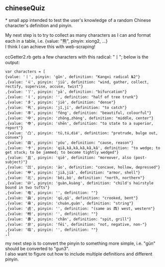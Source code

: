 <h2>chineseQuiz</h2>
* small app intended to test the user's knowledge of a random Chinese character's definition and pinyin. 
    
My next step is to try to collect as many characters as I can and format each in a table, i.e. {value: "熊", pinyin: xiong2, ...}    
I think I can achieve this with web-scraping!    
    
ccGetter2.rb gets a few characters with this radical: "丨"; below is the output:        
```
var characters = [
{value: '丨', pinyin: 'gǔn', definition: "Kangxi radical №2"}
,{value: '丩', pinyin: 'jiū', definition: "wind, gather, collect, rectify, supervise, accuse, twist"}
,{value: '丫', pinyin: 'yā', definition: "bifurcation"}
,{value: '丬', pinyin: '', definition: "half of tree trunk"}
,{value: '丯', pinyin: 'jiè', definition: "dense"}
,{value: '丮', pinyin: 'jǐ,jí', definition: "to catch"}
,{value: '丰', pinyin: 'fēng', definition: "beautiful, colourful"}
,{value: '中', pinyin: 'zhōng,zhòng', definition: "middle, center"}
,{value: '申', pinyin: 'shēn', definition: "to state to a superior, report"}
,{value: '凸', pinyin: 'tū,tú,dié', definition: "protrude, bulge out, convex"}
,{value: '由', pinyin: 'yóu', definition: "cause, reason"}
,{value: '卡', pinyin: 'qiǎ,kǎ,kǎ,kǎ,kǎ,kǎ', definition: "to wedge; to get stuck; to be jammed; to become tightly wedged"}
,{value: '且', pinyin: 'qiě', definition: "moreover, also (post-subject)"}
,{value: '凹', pinyin: 'āo', definition: "concave, hollow, depressed"}
,{value: '甲', pinyin: 'jiǎ,jiǎ', definition: "armor, shell"}
,{value: '北', pinyin: 'běi,bò', definition: "north, northern"}
,{value: '丱', pinyin: 'guàn,kuàng', definition: "child's hairstyle bound in two tufts"}
,{value: '电', pinyin: '', definition: ""}
,{value: '曲', pinyin: 'qū,qǔ', definition: "crooked, bent"}
,{value: '串', pinyin: 'chuàn,guàn', definition: "string"}
,{value: '卥', pinyin: '', definition: "(same as 西) west, western"}
,{value: '畅', pinyin: '', definition: ""}
,{value: '丳', pinyin: 'chǎn', definition: "spit, grill"}
,{value: '非', pinyin: 'fēi', definition: "not, negative, non-"}
,{value: '临', pinyin: '', definition: ""}
,]

```    
my next step is to convert the pinyin to something more simple, i.e. "gǔn" should be converted to "gun3".    
I also want to figure out how to include multiple definitions and different pinyin. 

